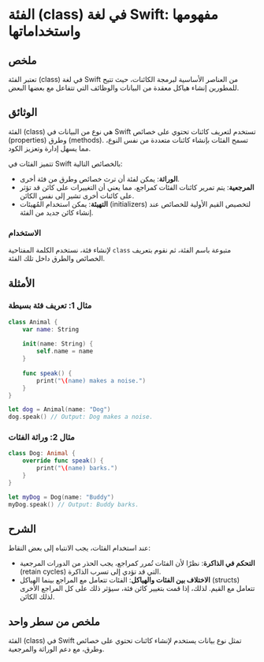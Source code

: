 <!--
Meta Description: # الفئة (class) في لغة Swift: مفهومها واستخداماتها ## ملخص تعتبر الفئة (class) في لغة Swift من العناصر الأساسية لبرمجة الكائنات، حيث تتيح للمطورين إنش...
Meta Keywords: الفئات, name, الفئة, class, swift
-->

# الفئة (class) في لغة Swift: مفهومها واستخداماتها

## ملخص
تعتبر الفئة (class) في لغة Swift من العناصر الأساسية لبرمجة الكائنات، حيث تتيح للمطورين إنشاء هياكل معقدة من البيانات والوظائف التي تتفاعل مع بعضها البعض.

## الوثائق
الفئة (class) هي نوع من البيانات في Swift تستخدم لتعريف كائنات تحتوي على خصائص (properties) وطرق (methods). تسمح الفئات بإنشاء كائنات متعددة من نفس النوع، مما يسهل إدارة وتعزيز الكود. 

تتميز الفئات في Swift بالخصائص التالية:
- **الوراثة**: يمكن لفئة أن ترث خصائص وطرق من فئة أخرى.
- **المرجعية**: يتم تمرير كائنات الفئات كمراجع، مما يعني أن التغييرات على كائن قد تؤثر على كائنات أخرى تشير إلى نفس الكائن.
- **التهيئة**: يمكن استخدام المُهيئات (initializers) لتخصيص القيم الأولية للخصائص عند إنشاء كائن جديد من الفئة.

### الاستخدام
لإنشاء فئة، نستخدم الكلمة المفتاحية `class` متبوعة باسم الفئة، ثم نقوم بتعريف الخصائص والطرق داخل تلك الفئة.

## الأمثلة
### مثال 1: تعريف فئة بسيطة
```swift
class Animal {
    var name: String
    
    init(name: String) {
        self.name = name
    }
    
    func speak() {
        print("\(name) makes a noise.")
    }
}

let dog = Animal(name: "Dog")
dog.speak() // Output: Dog makes a noise.
```

### مثال 2: وراثة الفئات
```swift
class Dog: Animal {
    override func speak() {
        print("\(name) barks.")
    }
}

let myDog = Dog(name: "Buddy")
myDog.speak() // Output: Buddy barks.
```

## الشرح
عند استخدام الفئات، يجب الانتباه إلى بعض النقاط:
- **التحكم في الذاكرة**: نظرًا لأن الفئات تُمرر كمراجع، يجب الحذر من الدورات المرجعية (retain cycles) التي قد تؤدي إلى تسرب الذاكرة.
- **الاختلاف بين الفئات والهياكل**: الفئات تتعامل مع المراجع بينما الهياكل (structs) تتعامل مع القيم. لذلك، إذا قمت بتغيير كائن فئة، سيؤثر ذلك على كل المراجع الأخرى لذلك الكائن.

## ملخص من سطر واحد
الفئة (class) في Swift تمثل نوع بيانات يستخدم لإنشاء كائنات تحتوي على خصائص وطرق، مع دعم الوراثة والمرجعية.